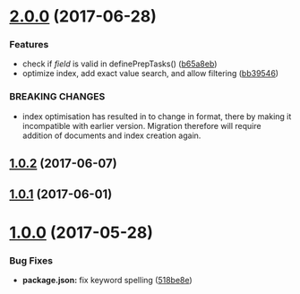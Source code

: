 <a name="2.0.0"></a>
# [2.0.0](https://github.com/decisively/wink-bm25-text-search/compare/1.0.2...2.0.0) (2017-06-28)


### Features

* check if *field* is valid in definePrepTasks() ([b65a8eb](https://github.com/decisively/wink-bm25-text-search/commit/b65a8eb))
* optimize index, add exact value search, and allow filtering ([bb39546](https://github.com/decisively/wink-bm25-text-search/commit/bb39546))


### BREAKING CHANGES

* index optimisation has resulted in to change in format,
there by making it incompatible with earlier version. Migration therefore will
require addition of documents and index creation again.



<a name="1.0.2"></a>
## [1.0.2](https://github.com/decisively/wink-bm25-text-search/compare/1.0.1...1.0.2) (2017-06-07)



<a name="1.0.1"></a>
## [1.0.1](https://github.com/decisively/wink-bm25-text-search/compare/1.0.0...1.0.1) (2017-06-01)



<a name="1.0.0"></a>
# [1.0.0](https://github.com/decisively/wink-bm25-text-search/compare/518be8e...1.0.0) (2017-05-28)


### Bug Fixes

* **package.json:** fix keyword spelling ([518be8e](https://github.com/decisively/wink-bm25-text-search/commit/518be8e))



